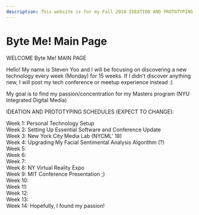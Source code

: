 ```yaml
---
description: This website is for my Fall 2018 IDEATION AND PROTOTYPING!
---
```


# Byte Me! Main Page

WELCOME Byte Me! MAIN PAGE

Hello! My name is Steven Yoo and I will be focusing on discovering a new technology every week \(Monday\) for 15 weeks. If I didn’t discover anything new, I will post my tech conference or meetup experience instead :\)  
  
My goal is to find my passion/concentration for my Masters program \(NYU Integrated Digital Media\) 

IDEATION AND PROTOTYPING SCHEDULES \(EXPECT TO CHANGE\):

Week 1: Personal Technology Setup  
Week 2: Setting Up Essential Software and Conference Update  
Week 3: New York City Media Lab \(NYCML' 18\)  
Week 4: Upgrading My Facial Sentimental Analysis Algorithm \(?\)  
Week 5:  
Week 6:  
Week 7:  
Week 8: NY Virtual Reality Expo  
Week 9: MIT Conference Presentation ;\)  
Week 10:  
Week 11:  
Week 12:  
Week 13:  
Week 14: Hopefully, I found my passion!

